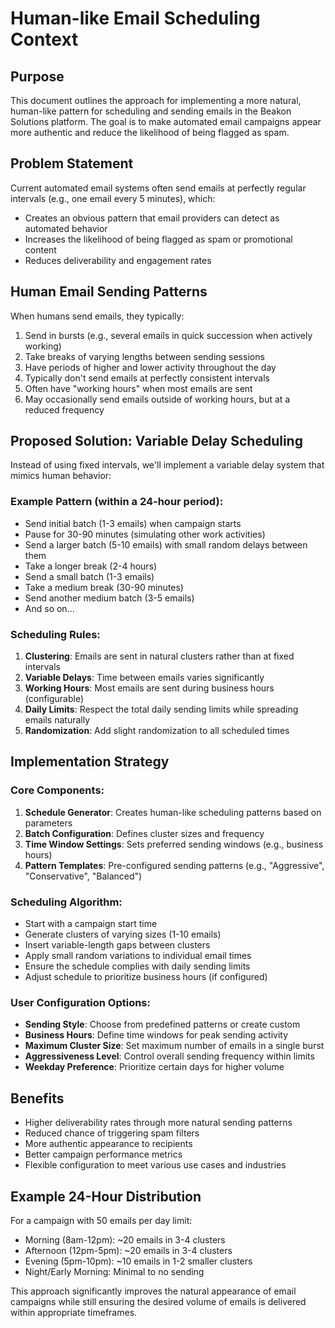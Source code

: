 # Human-like Email Scheduling Context

## Purpose

This document outlines the approach for implementing a more natural, human-like pattern for scheduling and sending emails in the Beakon Solutions platform. The goal is to make automated email campaigns appear more authentic and reduce the likelihood of being flagged as spam.

## Problem Statement

Current automated email systems often send emails at perfectly regular intervals (e.g., one email every 5 minutes), which:
- Creates an obvious pattern that email providers can detect as automated behavior
- Increases the likelihood of being flagged as spam or promotional content
- Reduces deliverability and engagement rates

## Human Email Sending Patterns

When humans send emails, they typically:
1. Send in bursts (e.g., several emails in quick succession when actively working)
2. Take breaks of varying lengths between sending sessions
3. Have periods of higher and lower activity throughout the day
4. Typically don't send emails at perfectly consistent intervals
5. Often have "working hours" when most emails are sent
6. May occasionally send emails outside of working hours, but at a reduced frequency

## Proposed Solution: Variable Delay Scheduling

Instead of using fixed intervals, we'll implement a variable delay system that mimics human behavior:

### Example Pattern (within a 24-hour period):
- Send initial batch (1-3 emails) when campaign starts
- Pause for 30-90 minutes (simulating other work activities)
- Send a larger batch (5-10 emails) with small random delays between them
- Take a longer break (2-4 hours)
- Send a small batch (1-3 emails)
- Take a medium break (30-90 minutes)
- Send another medium batch (3-5 emails)
- And so on...

### Scheduling Rules:
1. **Clustering**: Emails are sent in natural clusters rather than at fixed intervals
2. **Variable Delays**: Time between emails varies significantly
3. **Working Hours**: Most emails are sent during business hours (configurable)
4. **Daily Limits**: Respect the total daily sending limits while spreading emails naturally
5. **Randomization**: Add slight randomization to all scheduled times

## Implementation Strategy

### Core Components:
1. **Schedule Generator**: Creates human-like scheduling patterns based on parameters
2. **Batch Configuration**: Defines cluster sizes and frequency
3. **Time Window Settings**: Sets preferred sending windows (e.g., business hours)
4. **Pattern Templates**: Pre-configured sending patterns (e.g., "Aggressive", "Conservative", "Balanced")

### Scheduling Algorithm:
- Start with a campaign start time
- Generate clusters of varying sizes (1-10 emails)
- Insert variable-length gaps between clusters
- Apply small random variations to individual email times
- Ensure the schedule complies with daily sending limits
- Adjust schedule to prioritize business hours (if configured)

### User Configuration Options:
- **Sending Style**: Choose from predefined patterns or create custom
- **Business Hours**: Define time windows for peak sending activity
- **Maximum Cluster Size**: Set maximum number of emails in a single burst
- **Aggressiveness Level**: Control overall sending frequency within limits
- **Weekday Preference**: Prioritize certain days for higher volume

## Benefits

- Higher deliverability rates through more natural sending patterns
- Reduced chance of triggering spam filters
- More authentic appearance to recipients
- Better campaign performance metrics
- Flexible configuration to meet various use cases and industries

## Example 24-Hour Distribution

For a campaign with 50 emails per day limit:
- Morning (8am-12pm): ~20 emails in 3-4 clusters
- Afternoon (12pm-5pm): ~20 emails in 3-4 clusters
- Evening (5pm-10pm): ~10 emails in 1-2 smaller clusters
- Night/Early Morning: Minimal to no sending

This approach significantly improves the natural appearance of email campaigns while still ensuring the desired volume of emails is delivered within appropriate timeframes. 